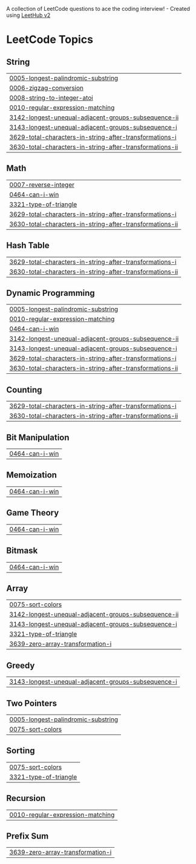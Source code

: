 A collection of LeetCode questions to ace the coding interview! - Created using [LeetHub v2](https://github.com/arunbhardwaj/LeetHub-2.0)
<!---LeetCode Topics Start-->
# LeetCode Topics
## String
|  |
| ------- |
| [0005-longest-palindromic-substring](https://github.com/Naveen24245/leetcode/tree/master/0005-longest-palindromic-substring) |
| [0006-zigzag-conversion](https://github.com/Naveen24245/leetcode/tree/master/0006-zigzag-conversion) |
| [0008-string-to-integer-atoi](https://github.com/Naveen24245/leetcode/tree/master/0008-string-to-integer-atoi) |
| [0010-regular-expression-matching](https://github.com/Naveen24245/leetcode/tree/master/0010-regular-expression-matching) |
| [3142-longest-unequal-adjacent-groups-subsequence-ii](https://github.com/Naveen24245/leetcode/tree/master/3142-longest-unequal-adjacent-groups-subsequence-ii) |
| [3143-longest-unequal-adjacent-groups-subsequence-i](https://github.com/Naveen24245/leetcode/tree/master/3143-longest-unequal-adjacent-groups-subsequence-i) |
| [3629-total-characters-in-string-after-transformations-i](https://github.com/Naveen24245/leetcode/tree/master/3629-total-characters-in-string-after-transformations-i) |
| [3630-total-characters-in-string-after-transformations-ii](https://github.com/Naveen24245/leetcode/tree/master/3630-total-characters-in-string-after-transformations-ii) |
## Math
|  |
| ------- |
| [0007-reverse-integer](https://github.com/Naveen24245/leetcode/tree/master/0007-reverse-integer) |
| [0464-can-i-win](https://github.com/Naveen24245/leetcode/tree/master/0464-can-i-win) |
| [3321-type-of-triangle](https://github.com/Naveen24245/leetcode/tree/master/3321-type-of-triangle) |
| [3629-total-characters-in-string-after-transformations-i](https://github.com/Naveen24245/leetcode/tree/master/3629-total-characters-in-string-after-transformations-i) |
| [3630-total-characters-in-string-after-transformations-ii](https://github.com/Naveen24245/leetcode/tree/master/3630-total-characters-in-string-after-transformations-ii) |
## Hash Table
|  |
| ------- |
| [3629-total-characters-in-string-after-transformations-i](https://github.com/Naveen24245/leetcode/tree/master/3629-total-characters-in-string-after-transformations-i) |
| [3630-total-characters-in-string-after-transformations-ii](https://github.com/Naveen24245/leetcode/tree/master/3630-total-characters-in-string-after-transformations-ii) |
## Dynamic Programming
|  |
| ------- |
| [0005-longest-palindromic-substring](https://github.com/Naveen24245/leetcode/tree/master/0005-longest-palindromic-substring) |
| [0010-regular-expression-matching](https://github.com/Naveen24245/leetcode/tree/master/0010-regular-expression-matching) |
| [0464-can-i-win](https://github.com/Naveen24245/leetcode/tree/master/0464-can-i-win) |
| [3142-longest-unequal-adjacent-groups-subsequence-ii](https://github.com/Naveen24245/leetcode/tree/master/3142-longest-unequal-adjacent-groups-subsequence-ii) |
| [3143-longest-unequal-adjacent-groups-subsequence-i](https://github.com/Naveen24245/leetcode/tree/master/3143-longest-unequal-adjacent-groups-subsequence-i) |
| [3629-total-characters-in-string-after-transformations-i](https://github.com/Naveen24245/leetcode/tree/master/3629-total-characters-in-string-after-transformations-i) |
| [3630-total-characters-in-string-after-transformations-ii](https://github.com/Naveen24245/leetcode/tree/master/3630-total-characters-in-string-after-transformations-ii) |
## Counting
|  |
| ------- |
| [3629-total-characters-in-string-after-transformations-i](https://github.com/Naveen24245/leetcode/tree/master/3629-total-characters-in-string-after-transformations-i) |
| [3630-total-characters-in-string-after-transformations-ii](https://github.com/Naveen24245/leetcode/tree/master/3630-total-characters-in-string-after-transformations-ii) |
## Bit Manipulation
|  |
| ------- |
| [0464-can-i-win](https://github.com/Naveen24245/leetcode/tree/master/0464-can-i-win) |
## Memoization
|  |
| ------- |
| [0464-can-i-win](https://github.com/Naveen24245/leetcode/tree/master/0464-can-i-win) |
## Game Theory
|  |
| ------- |
| [0464-can-i-win](https://github.com/Naveen24245/leetcode/tree/master/0464-can-i-win) |
## Bitmask
|  |
| ------- |
| [0464-can-i-win](https://github.com/Naveen24245/leetcode/tree/master/0464-can-i-win) |
## Array
|  |
| ------- |
| [0075-sort-colors](https://github.com/Naveen24245/leetcode/tree/master/0075-sort-colors) |
| [3142-longest-unequal-adjacent-groups-subsequence-ii](https://github.com/Naveen24245/leetcode/tree/master/3142-longest-unequal-adjacent-groups-subsequence-ii) |
| [3143-longest-unequal-adjacent-groups-subsequence-i](https://github.com/Naveen24245/leetcode/tree/master/3143-longest-unequal-adjacent-groups-subsequence-i) |
| [3321-type-of-triangle](https://github.com/Naveen24245/leetcode/tree/master/3321-type-of-triangle) |
| [3639-zero-array-transformation-i](https://github.com/Naveen24245/leetcode/tree/master/3639-zero-array-transformation-i) |
## Greedy
|  |
| ------- |
| [3143-longest-unequal-adjacent-groups-subsequence-i](https://github.com/Naveen24245/leetcode/tree/master/3143-longest-unequal-adjacent-groups-subsequence-i) |
## Two Pointers
|  |
| ------- |
| [0005-longest-palindromic-substring](https://github.com/Naveen24245/leetcode/tree/master/0005-longest-palindromic-substring) |
| [0075-sort-colors](https://github.com/Naveen24245/leetcode/tree/master/0075-sort-colors) |
## Sorting
|  |
| ------- |
| [0075-sort-colors](https://github.com/Naveen24245/leetcode/tree/master/0075-sort-colors) |
| [3321-type-of-triangle](https://github.com/Naveen24245/leetcode/tree/master/3321-type-of-triangle) |
## Recursion
|  |
| ------- |
| [0010-regular-expression-matching](https://github.com/Naveen24245/leetcode/tree/master/0010-regular-expression-matching) |
## Prefix Sum
|  |
| ------- |
| [3639-zero-array-transformation-i](https://github.com/Naveen24245/leetcode/tree/master/3639-zero-array-transformation-i) |
<!---LeetCode Topics End-->